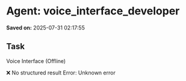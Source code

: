 # Agent: voice_interface_developer
**Saved on:** 2025-07-31 02:17:55

## Task
Voice Interface (Offline)

❌ No structured result
Error: Unknown error


